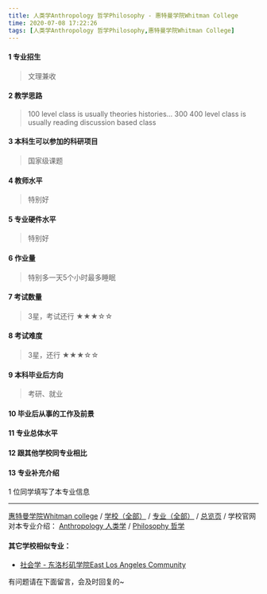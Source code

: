 ```yaml
---
title: 人类学Anthropology 哲学Philosophy - 惠特曼学院Whitman College
time: 2020-07-08 17:22:26
tags: [人类学Anthropology 哲学Philosophy,惠特曼学院Whitman College]
---
```

#### 1 专业招生
> 文理兼收


#### 2 教学思路
> 100 level class is usually theories histories... 300 400 level class is usually reading discussion based class


#### 3 本科生可以参加的科研项目
>  国家级课题


#### 4 教师水平
> 特别好


#### 5 专业硬件水平
> 特别好


#### 6 作业量
> 特别多一天5个小时最多睡眠

#### 7 考试数量
> 3星，考试还行
★★★☆☆


#### 8 考试难度
> 3星，还行
★★★☆☆


#### 9 本科毕业后方向
> 考研、就业


#### 10 毕业后从事的工作及前景
> 


#### 11 专业总体水平
> 


#### 12 跟其他学校同专业相比
> 


#### 13 专业补充介绍
> 

1 位同学填写了本专业信息
***
[惠特曼学院Whitman college](http://www.jianshu.com/p/1d720faaa03c) / [学校（全部）](http://www.jianshu.com/p/3efa6bcca419) / [专业（全部）](http://www.jianshu.com/p/2d4c6d3552c2) / [总览页](http://www.jianshu.com/p/445daeb4fa00) / 
学校官网对本专业介绍：
[Anthropology 人类学](https://www.whitman.edu/academics/departments-and-programs/anthropology) / [Philosophy 哲学](https://www.whitman.edu/academics/departments-and-programs/philosophy)

#### 其它学校相似专业：
- [社会学 - 东洛杉矶学院East Los Angeles Community](http://www.jianshu.com/p/6b1a0db9cc4f) 


有问题请在下面留言，会及时回复的~

